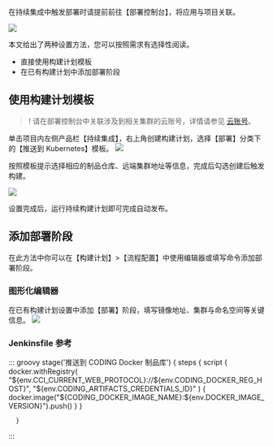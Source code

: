 在持续集成中触发部署时请提前前往【部署控制台】，将应用与项目关联。

![](https://main.qcloudimg.com/raw/74172e5b6b4a207e517fb76e9d615ac9.png)

本文给出了两种设置方法，您可以按照需求有选择性阅读。

-   直接使用构建计划模板
-   在已有构建计划中添加部署阶段

## 使用构建计划模板

>! 请在部署控制台中关联涉及到相关集群的云账号，详情请参见 [云账号](https://cloud.tencent.com/document/product/1159/45162)。

单击项目内左侧产品栏【持续集成】，右上角创建构建计划，选择【部署】分类下的【推送到 Kubernetes】模板。
![](https://main.qcloudimg.com/raw/4c069b1c4a8240a6d61b3d57e034962b.png)

按照模板提示选择相应的制品仓库、远端集群地址等信息，完成后勾选创建后触发构建。

![](https://main.qcloudimg.com/raw/46d482586aa48c8e7d28a111af9b9413.png)

设置完成后，运行持续构建计划即可完成自动发布。

## 添加部署阶段

在此方法中你可以在【构建计划】>【流程配置】中使用编辑器或填写命令添加部署阶段。

### 图形化编辑器

在已有构建计划设置中添加【部署】阶段，填写镜像地址、集群与命名空间等关键信息。
![](https://main.qcloudimg.com/raw/ddf02a2eaf76fb410c39ead322f88ecf.png)

### Jenkinsfile 参考
<dx-codeblock>
:::  groovy
stage('推送到 CODING Docker 制品库') {
      steps {
        script {
          docker.withRegistry(
            "${env.CCI_CURRENT_WEB_PROTOCOL}://${env.CODING_DOCKER_REG_HOST}",
            "${env.CODING_ARTIFACTS_CREDENTIALS_ID}"
          ) {
            docker.image("${CODING_DOCKER_IMAGE_NAME}:${env.DOCKER_IMAGE_VERSION}").push()
          }
        }
 
      }
:::
</dx-codeblock>
